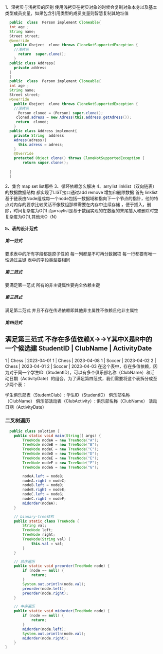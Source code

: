 1、深拷贝与浅拷贝的区别
使用浅拷贝在拷贝对象的时候会复制对象本身以及基本类型成员变量，如果包含引用类型的成员变量则智慧复制其地址值
```java
  public  class  Person implement Cloneable{
  int age ;
  String name;
  Street street;
  @override 
    public Obeject  clone throws CloneNotSupportedException {
    //浅拷贝
      return  super.clone();
    }
  public class Address{
    private address
  }
  }
  public  class  Person implement Cloneable{
  int age ;
  String name;
  Street street;
  @override 
    public Obeject  clone throws CloneNotSupportedException {
    //深拷贝
      Person cloned = (Person) super.clone();
     cloned.adress = new Adress(this.address.getAdress());
     return  cloned;
    }
  public class Address implement{
    private String  address
    Adress(adress){
      this.adress = adress;
    }
    @Override
    protected Object clone() throws CloneNotSupportedException {
        return super.clone();
    
  }
  }
```
2、集合 map set list那些
3、循环依赖怎么解决
4、arrylist linklist（双向链表） 的数据数据结构 都实现了LIST接口通过add remove 增加和删除数据
首先 linklist基于链表由Node组成每一个node包括一数据域和指向下一个节点的指针，他的特点对内存的要求比较灵活不像数组那样需要在内存中连续存储 ，便于插入，删除，时间复杂度为O(1)
而arraylist是基于数组实现的在数组的末尾插入和删除时空复杂度为O(1),其他未O（N）

#### 5、表的设计范式
##### 第一范式
要求表中的所有字段都是原子性的
每一列都是不可再分数据项
每一行都要有唯一性通过主键
表中的字段类型要相同
##### 第二范式
要满足第一范式
所有的非主键属性要完全依赖主键 
##### 第三范式
满足第二范式
并且不存在传递依赖即其他非主属性不依赖且他非主属性
##### 第四范式
满足第三范式
不存在多值依赖X->->Y其中X是R中的一个候选建
[](url)
StudentID | ClubName | ActivityDate
-----------------------------------
1         | Chess    | 2023-04-01
1         | Chess    | 2023-04-08
1         | Soccer   | 2023-04-02
2         | Chess    | 2023-04-01
2         | Soccer   | 2023-04-03
在这个表中，存在多值依赖，因为对于同一个学生ID（StudentID），可以有多个俱乐部名称（ClubName）和活动日期（ActivityDate）的组合。为了满足第四范式，我们需要将这个表拆分成至少两个表：

学生俱乐部表（StudentClub）:
  学生ID（StudentID）
  俱乐部名称（ClubName）
俱乐部活动表（ClubActivity）:
  俱乐部名称（ClubName）
  活动日期（ActivityDate）
 
### 二叉树遍历
``` java
  public class solotion {
    public static void main(String[] args) {
        TreeNode nodeA = new TreeNode("A");
        TreeNode nodeB = new TreeNode("B");
        TreeNode nodeC = new TreeNode("C");
        TreeNode nodeD = new TreeNode("D");
        TreeNode nodeE = new TreeNode("E");
        TreeNode nodeF = new TreeNode("F");
        TreeNode nodeG = new TreeNode("G");

        nodeA.left = nodeB;
        nodeA.right = nodeC;
        nodeB.left = nodeD;
        nodeB.right = nodeE;
        nodeC.left = nodeG;
        nodeC.right = nodeF;
        midorder(nodeA);
    }

    // bianary-tree结构
    public static class TreeNode {
        String val;
        TreeNode left;
        TreeNode right;
        TreeNode(String val) {
            this.val = val;
        }
    }

    // 前序遍历
    public static void preorder(TreeNode node) {
        if (node == null) {
            return;
        }
        System.out.println(node.val);
        preorder(node.left);
        preorder(node.right);
    }

    // 中序遍历
    public static void midorder(TreeNode node) {
        if (node == null) {
            return;
        }
        midorder(node.left);
        System.out.println(node.val);
        midorder(node.right);
    }
}
```


